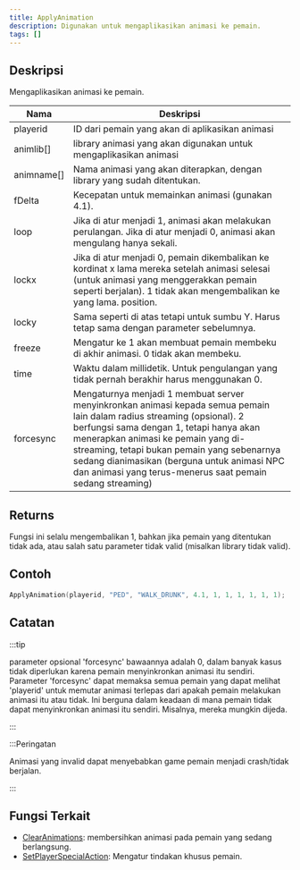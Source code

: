 ```yaml
---
title: ApplyAnimation
description: Digunakan untuk mengaplikasikan animasi ke pemain.
tags: []
---
```


## Deskripsi

Mengaplikasikan animasi ke pemain.

| Nama       | Deskripsi                                                                                                                                                                                                                                                                                                 |
| ---------- | ------------------------------------------------------------------------------------------------------------------------------------------------------------------------------------------------------------------------------------------------------------------------------------------------------------- |
| playerid   | ID dari pemain yang akan di aplikasikan animasi                                                                                                                                                                                                                                                           |
| animlib[]  | library animasi yang akan digunakan untuk mengaplikasikan animasi                                                                                                                                                                                                                                                       |
| animname[] | Nama animasi yang akan diterapkan, dengan library yang sudah ditentukan.                                                                                                                                                                                                                                            |
| fDelta     | Kecepatan untuk memainkan animasi (gunakan 4.1).                                                                                                                                                                                                                                                                    |
| loop       | Jika di atur menjadi 1, animasi akan melakukan perulangan. Jika di atur menjadi 0, animasi akan mengulang hanya sekali.                                                                                                                                                                                                                              |
| lockx      | Jika di atur menjadi 0, pemain dikembalikan ke kordinat x lama mereka setelah animasi selesai (untuk animasi yang menggerakkan pemain seperti berjalan). 1 tidak akan mengembalikan ke yang lama. position.                                                                                                             |
| locky      | Sama seperti di atas tetapi untuk sumbu Y. Harus tetap sama dengan parameter sebelumnya.                                                                                                                                                                                                                          |
| freeze     | Mengatur ke 1 akan membuat pemain membeku di akhir animasi. 0 tidak akan membeku.                                                                                                                                                                                                                             |
| time       | Waktu dalam millidetik. Untuk pengulangan yang tidak pernah berakhir harus menggunakan 0.                                                                                                                                                                                                                                                |
| forcesync  |  Mengaturnya menjadi 1 membuat server menyinkronkan animasi kepada semua pemain lain dalam radius streaming (opsional). 2 berfungsi sama dengan 1, tetapi hanya akan menerapkan animasi ke pemain yang di-streaming, tetapi bukan pemain yang sebenarnya sedang dianimasikan (berguna untuk animasi NPC dan animasi yang terus-menerus saat pemain sedang streaming) |

## Returns

Fungsi ini selalu mengembalikan 1, bahkan jika pemain yang ditentukan tidak ada, atau salah satu parameter tidak valid (misalkan library tidak valid).

## Contoh

```c
ApplyAnimation(playerid, "PED", "WALK_DRUNK", 4.1, 1, 1, 1, 1, 1, 1);
```

## Catatan

:::tip

parameter opsional 'forcesync' bawaannya adalah 0, dalam banyak kasus tidak diperlukan karena pemain menyinkronkan animasi itu sendiri. Parameter 'forcesync' dapat memaksa semua pemain yang dapat melihat 'playerid' untuk memutar animasi terlepas dari apakah pemain melakukan animasi itu atau tidak. Ini berguna dalam keadaan di mana pemain tidak dapat menyinkronkan animasi itu sendiri. Misalnya, mereka mungkin dijeda.

:::

:::Peringatan

Animasi yang invalid dapat menyebabkan game pemain menjadi crash/tidak berjalan.

:::

## Fungsi Terkait

- [ClearAnimations](ClearAnimations): membersihkan animasi pada pemain yang sedang berlangsung.
- [SetPlayerSpecialAction](SetPlayerSpecialAction): Mengatur tindakan khusus pemain.
